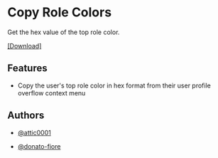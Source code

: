
# Copy Role Colors

Get the hex value of the top role color.

[[Download]]([https://raw.githubusercontent.com/donato-fiore/enmityaddons/main/Plugins/CopyRoleColors/dist/CopyRoleColors.js])

####


## Features

- Copy the user's top role color in hex format from their user profile overflow context menu

## Authors

- [@attic0001](https://www.github.com/attic0001)

- [@donato-fiore](https://www.github.com/donato-fiore)
